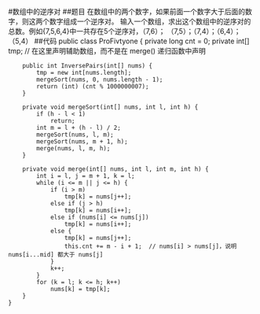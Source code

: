 #数组中的逆序对
##题目
在数组中的两个数字，如果前面一个数字大于后面的数字，则这两个数字组成一个逆序对。
输入一个数组，求出这个数组中的逆序对的总数。例如{7,5,6,4}中一共存在5个逆序对，（7,6）；
（7,5）；（7,4）；（6,4）；（5,4）
##代码
    public class ProFivtyone {
        private long cnt = 0;
        private int[] tmp;  // 在这里声明辅助数组，而不是在 merge() 递归函数中声明
    
        public int InversePairs(int[] nums) {
            tmp = new int[nums.length];
            mergeSort(nums, 0, nums.length - 1);
            return (int) (cnt % 1000000007);
        }
    
        private void mergeSort(int[] nums, int l, int h) {
            if (h - l < 1)
                return;
            int m = l + (h - l) / 2;
            mergeSort(nums, l, m);
            mergeSort(nums, m + 1, h);
            merge(nums, l, m, h);
        }
    
        private void merge(int[] nums, int l, int m, int h) {
            int i = l, j = m + 1, k = l;
            while (i <= m || j <= h) {
                if (i > m)
                    tmp[k] = nums[j++];
                else if (j > h)
                    tmp[k] = nums[i++];
                else if (nums[i] <= nums[j])
                    tmp[k] = nums[i++];
                else {
                    tmp[k] = nums[j++];
                    this.cnt += m - i + 1;  // nums[i] > nums[j]，说明 nums[i...mid] 都大于 nums[j]
                }
                k++;
            }
            for (k = l; k <= h; k++)
                nums[k] = tmp[k];
        }
    }